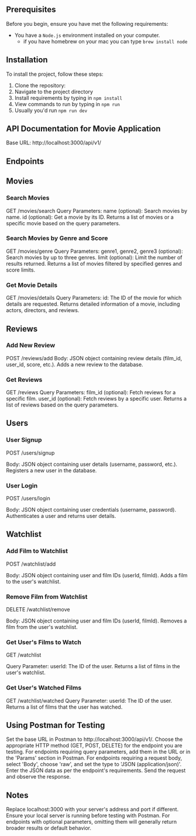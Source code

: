 ## Prerequisites

Before you begin, ensure you have met the following requirements:

-   You have a `Node.js` environment installed on your computer.
    -   if you have homebrew on your mac you can type `brew install node`

## Installation

To install the project, follow these steps:

1. Clone the repository:
2. Navigate to the project directory
3. Install requirements by typing in `npm install`
4. View commands to run by typing in `npm run`
5. Usually you'd run `npm run dev`

## API Documentation for Movie Application

Base URL: http://localhost:3000/api/v1/

## Endpoints

## Movies

### Search Movies

GET /movies/search
Query Parameters:
name (optional): Search movies by name.
id (optional): Get a movie by its ID.
Returns a list of movies or a specific movie based on the query parameters.

### Search Movies by Genre and Score

GET /movies/genre
Query Parameters:
genre1, genre2, genre3 (optional): Search movies by up to three genres.
limit (optional): Limit the number of results returned.
Returns a list of movies filtered by specified genres and score limits.

### Get Movie Details

GET /movies/details
Query Parameters:
id: The ID of the movie for which details are requested.
Returns detailed information of a movie, including actors, directors, and reviews.

## Reviews

### Add New Review

POST /reviews/add
Body: JSON object containing review details (film_id, user_id, score, etc.).
Adds a new review to the database.

### Get Reviews

GET /reviews
Query Parameters:
film_id (optional): Fetch reviews for a specific film.
user_id (optional): Fetch reviews by a specific user.
Returns a list of reviews based on the query parameters.

## Users

### User Signup

POST /users/signup

Body: JSON object containing user details (username, password, etc.).
Registers a new user in the database.

### User Login

POST /users/login

Body: JSON object containing user credentials (username, password).
Authenticates a user and returns user details.

## Watchlist

### Add Film to Watchlist

POST /watchlist/add

Body: JSON object containing user and film IDs (userId, filmId).
Adds a film to the user's watchlist.

### Remove Film from Watchlist

DELETE /watchlist/remove

Body: JSON object containing user and film IDs (userId, filmId).
Removes a film from the user's watchlist.

### Get User's Films to Watch

GET /watchlist

Query Parameter:
userId: The ID of the user.
Returns a list of films in the user's watchlist.

### Get User's Watched Films

GET /watchlist/watched
Query Parameter:
userId: The ID of the user.
Returns a list of films that the user has watched.

## Using Postman for Testing

Set the base URL in Postman to http://localhost:3000/api/v1/.
Choose the appropriate HTTP method (GET, POST, DELETE) for the endpoint you are testing.
For endpoints requiring query parameters, add them in the URL or in the 'Params' section in Postman.
For endpoints requiring a request body, select 'Body', choose 'raw', and set the type to 'JSON (application/json)'. Enter the JSON data as per the endpoint's requirements.
Send the request and observe the response.

## Notes

Replace localhost:3000 with your server's address and port if different.
Ensure your local server is running before testing with Postman.
For endpoints with optional parameters, omitting them will generally return broader results or default behavior.
